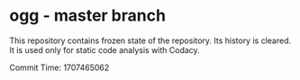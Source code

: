 # ogg - master branch

This repository contains frozen state of the repository.
Its history is cleared. It is used only for static code
analysis with Codacy.

Commit Time: 1707465062